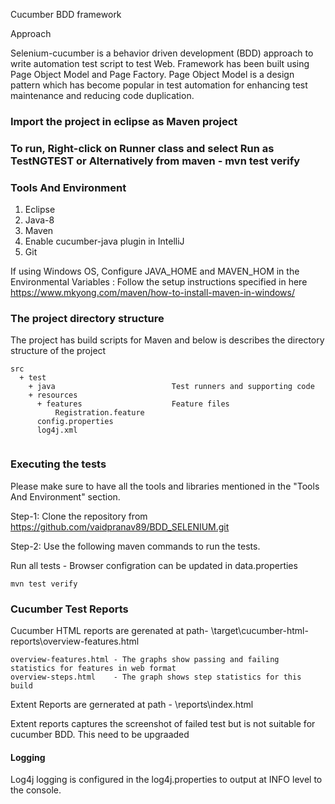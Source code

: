 Cucumber BDD framework

Approach

Selenium-cucumber is a behavior driven development (BDD) approach to write automation test script to test Web. Framework
has been built using Page Object Model and Page Factory. Page Object Model is a design pattern which has become popular
in test automation for enhancing test maintenance and reducing code duplication. 

### Import the project in eclipse as Maven project
### To run, Right-click on Runner class and select Run as TestNGTEST or Alternatively from maven - mvn test verify

 




### Tools And Environment


1. Eclipse
2. Java-8
3. Maven
4. Enable cucumber-java plugin in IntelliJ
5. Git

 
If using Windows OS, Configure JAVA_HOME and MAVEN_HOM in the Environmental Variables : Follow the setup instructions
specified in here https://www.mkyong.com/maven/how-to-install-maven-in-windows/



### The project directory structure

 

The project has build scripts for Maven and below is describes the directory structure of the project


~~~~
src
  + test
    + java                          Test runners and supporting code
    + resources
      + features                    Feature files
          Registration.feature
      config.properties      
      log4j.xml       
      
~~~~

 

### **Executing the tests**


Please make sure to have all the tools and libraries mentioned in the "Tools And Environment" section.

Step-1: Clone the repository from  https://github.com/vaidpranav89/BDD_SELENIUM.git


Step-2: Use the following maven commands to run the tests.

 

Run all tests - Browser configration can be updated in data.properties

~~~~
mvn test verify
~~~~
 

### Cucumber Test Reports

 
Cucumber HTML reports are gerenated at path- \target\cucumber-html-reports\overview-features.html
~~~~
overview-features.html - The graphs show passing and failing statistics for features in web format
overview-steps.html    - The graph shows step statistics for this build
~~~~
Extent Reports are gernerated at path - \reports\index.html

Extent reports captures the screenshot of failed test but is not suitable for cucumber BDD. This need to be upgraaded
 

#### Logging

Log4j logging is configured in the log4j.properties to output at INFO level to the console.

